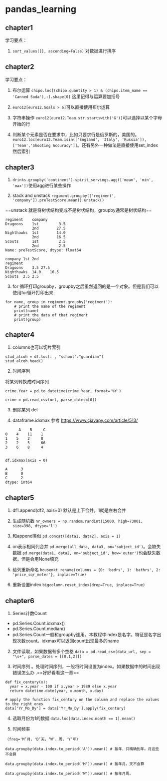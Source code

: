 # pandas_learning

## chapter1

学习要点：

1. `sort_values([], ascending=False)` 对数据进行排序

## chapter2

学习要点：

1. 布尔运算 `chipo.loc[(chipo.quantity > 1) & (chipo.item_name == 'Canned Soda'),:].shape[0]` 这里记得与运算要加括号

2. `euro12[euro12.Goals > 6]`可以直接使用布尔运算

3. 字符串操作 `euro12[euro12.Team.str.startswith('G')]`可以选择以某个字母开始的行

4. 判断某个元素是否在要求中，比如只要求行是俄罗斯的，美国的。`euro12.loc[euro12.Team.isin(['England', 'Italy', 'Russia']), ['Team','Shooting Accuracy']]`。还有另外一种做法是直接使用set_index然后索引

## chapter3

1. `drinks.groupby('continent').spirit_servings.agg(['mean', 'min', 'max'])`使用agg进行某些操作

2. stack and unstack `regiment.groupby(['regiment', 'company']).preTestScore.mean().unstack()`

==unstack 就是将树状结构变成不是树状结构，groupby通常是树状结构==

```
regiment    company
Dragoons    1st         3.5
            2nd        27.5
Nighthawks  1st        14.0
            2nd        16.5
Scouts      1st         2.5
            2nd         2.5
Name: preTestScore, dtype: float64
```

```
company	1st	2nd
regiment		
Dragoons	3.5	27.5
Nighthawks	14.0	16.5
Scouts	2.5	2.5
```
3. for 循环打印groupby，groupby之后虽然返回的是一个对象。但是我们可以使用for循环打印出来

```
for name, group in regiment.groupby('regiment'):
    # print the name of the regiment
    print(name)
    # print the data of that regiment
    print(group)
```

## chapter4

1. columns也可以切片索引

```
stud_alcoh = df.loc[: , "school":"guardian"]
stud_alcoh.head()
```

2. 时间序列

将某列转换成时间序列

```
crime.Year = pd.to_datetime(crime.Year, format='%Y')

crime = pd.read_csv(url, parse_dates=[0])

```

3. 删除某列 del

4. dataframe.idxmax 参考 https://www.cjavapy.com/article/513/

```
      A    B     C
0    4    11    1
1    5    2     8
2    2    5     66 
3    6    8     4


df.idxmax(axis = 0) 

A      3
B      0
C      2
dtype: int64
```

## chapter5

1. df1.append(df2, axis=0) 默认是上下合并。1就是左右合并

2. 生成随机数 `nr_owners = np.random.randint(15000, high=73001, size=398, dtype='l')`

3. 和append类似 `pd.concat([data1, data2], axis = 1)`

4. on表示相同列合并 `pd.merge(all_data, data3, on='subject_id')`。会缺失数据 `pd.merge(data1, data2, on='subject_id', how='outer')`也会缺失数据。但是会用None填充

5. 给列重新命名 `housemkt.rename(columns = {0: 'bedrs', 1: 'bathrs', 2: 'price_sqr_meter'}, inplace=True)`

6. 重新设置index `bigcolumn.reset_index(drop=True, inplace=True)`

## chapter6

1. Series计数Count

- pd.Series.Count.idxmax()
- pd.Series.Count.median()
- pd.Series.Count一般和groupby连用。本教程中index是名字。特征是名字出现次数count。idxmax可以返回count出现最多的name

2. 文件读取，如果数据有多个空格 `data = pd.read_csv(data_url, sep = "\s+", parse_dates = [[0,1,2]]) `

3. 时间序列 。处理时间序列，一般将时间设置为index。如果数据中的时间出现错误怎么办 .==好好看看这一章==

```
def fix_century(x):
  year = x.year - 100 if x.year > 1989 else x.year
  return datetime.date(year, x.month, x.day)

# apply the function fix_century on the column and replace the values to the right ones
data['Yr_Mo_Dy'] = data['Yr_Mo_Dy'].apply(fix_century)
```

4. 选取月份为1的数据 `data.loc[data.index.month == 1].mean()` 

5. 时间频率 

```
（freq='M’月，'D’天，‘W’，周，'Y’年）

data.groupby(data.index.to_period('A')).mean() # 按年，只精确到年。月这些不会算

data.groupby(data.index.to_period('M')).mean() # 按年月。天不会算

data.groupby(data.index.to_period('W')).mean() # 按年月周。
```

